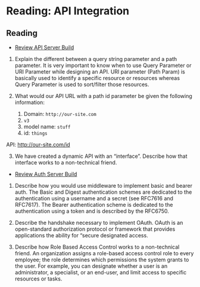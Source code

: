 Reading: API Integration
========================

Reading
-------

* [Review API Server Build](https://codefellows.github.io/code-401-javascript-guide/curriculum/apps-and-libraries/api-server/)

1. Explain the different between a query string parameter and a path parameter.
    It is very important to know when to use Query Parameter or URI Parameter while designing an API. URI parameter (Path Param) is basically used to identify a specific resource or resources whereas Query Parameter is used to sort/filter those resources.

2. What would our API URL with a path id parameter be given the following information:
    1. Domain: `http://our-site.com`
    2. `v3`
    3. model name: `stuff`
    4. id: `things`

 API: http://our-site.com/id

3. We have created a dynamic API with an “interface”. Describe how that interface works to a non-technical friend.

* [Review Auth Server Build](https://codefellows.github.io/code-401-javascript-guide/curriculum/apps-and-libraries/auth-server/)

1. Describe how you would use middleware to implement basic and bearer auth.
    The Basic and Digest authentication schemes are dedicated to the authentication using a username and a secret (see RFC7616 and RFC7617). The Bearer authentication scheme is dedicated to the authentication using a token and is described by the RFC6750.

2. Describe the handshake necessary to implement OAuth.
    OAuth is an open-standard authorization protocol or framework that provides applications the ability for “secure designated access.

3. Describe how Role Based Access Control works to a non-technical friend.
    An organization assigns a role-based access control role to every employee; the role determines which permissions the system grants to the user. For example, you can designate whether a user is an administrator, a specialist, or an end-user, and limit access to specific resources or tasks.
